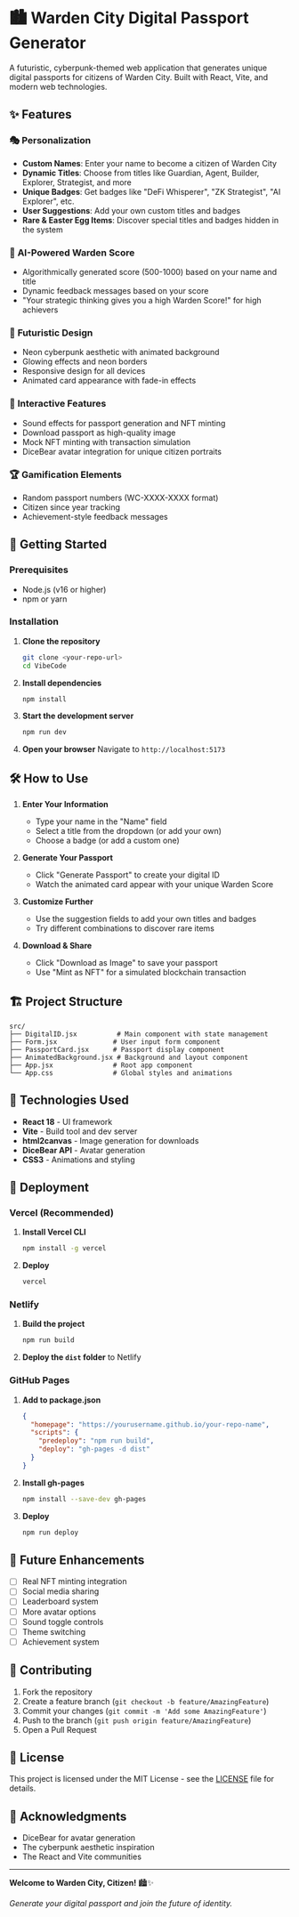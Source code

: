 # 🏙️ Warden City Digital Passport Generator

A futuristic, cyberpunk-themed web application that generates unique digital passports for citizens of Warden City. Built with React, Vite, and modern web technologies.

## ✨ Features

### 🎭 **Personalization**
- **Custom Names**: Enter your name to become a citizen of Warden City
- **Dynamic Titles**: Choose from titles like Guardian, Agent, Builder, Explorer, Strategist, and more
- **Unique Badges**: Get badges like "DeFi Whisperer", "ZK Strategist", "AI Explorer", etc.
- **User Suggestions**: Add your own custom titles and badges
- **Rare & Easter Egg Items**: Discover special titles and badges hidden in the system

### 🤖 **AI-Powered Warden Score**
- Algorithmically generated score (500-1000) based on your name and title
- Dynamic feedback messages based on your score
- "Your strategic thinking gives you a high Warden Score!" for high achievers

### 🎨 **Futuristic Design**
- Neon cyberpunk aesthetic with animated background
- Glowing effects and neon borders
- Responsive design for all devices
- Animated card appearance with fade-in effects

### 🎵 **Interactive Features**
- Sound effects for passport generation and NFT minting
- Download passport as high-quality image
- Mock NFT minting with transaction simulation
- DiceBear avatar integration for unique citizen portraits

### 🏆 **Gamification Elements**
- Random passport numbers (WC-XXXX-XXXX format)
- Citizen since year tracking
- Achievement-style feedback messages

## 🚀 Getting Started

### Prerequisites
- Node.js (v16 or higher)
- npm or yarn

### Installation

1. **Clone the repository**
   ```bash
   git clone <your-repo-url>
   cd VibeCode
   ```

2. **Install dependencies**
   ```bash
   npm install
   ```

3. **Start the development server**
   ```bash
   npm run dev
   ```

4. **Open your browser**
   Navigate to `http://localhost:5173`

## 🛠️ How to Use

1. **Enter Your Information**
   - Type your name in the "Name" field
   - Select a title from the dropdown (or add your own)
   - Choose a badge (or add a custom one)

2. **Generate Your Passport**
   - Click "Generate Passport" to create your digital ID
   - Watch the animated card appear with your unique Warden Score

3. **Customize Further**
   - Use the suggestion fields to add your own titles and badges
   - Try different combinations to discover rare items

4. **Download & Share**
   - Click "Download as Image" to save your passport
   - Use "Mint as NFT" for a simulated blockchain transaction

## 🏗️ Project Structure

```
src/
├── DigitalID.jsx          # Main component with state management
├── Form.jsx              # User input form component
├── PassportCard.jsx      # Passport display component
├── AnimatedBackground.jsx # Background and layout component
├── App.jsx               # Root app component
└── App.css               # Global styles and animations
```

## 🎨 Technologies Used

- **React 18** - UI framework
- **Vite** - Build tool and dev server
- **html2canvas** - Image generation for downloads
- **DiceBear API** - Avatar generation
- **CSS3** - Animations and styling

## 🚀 Deployment

### Vercel (Recommended)

1. **Install Vercel CLI**
   ```bash
   npm install -g vercel
   ```

2. **Deploy**
   ```bash
   vercel
   ```

### Netlify

1. **Build the project**
   ```bash
   npm run build
   ```

2. **Deploy the `dist` folder** to Netlify

### GitHub Pages

1. **Add to package.json**
   ```json
   {
     "homepage": "https://yourusername.github.io/your-repo-name",
     "scripts": {
       "predeploy": "npm run build",
       "deploy": "gh-pages -d dist"
     }
   }
   ```

2. **Install gh-pages**
   ```bash
   npm install --save-dev gh-pages
   ```

3. **Deploy**
   ```bash
   npm run deploy
   ```

## 🎯 Future Enhancements

- [ ] Real NFT minting integration
- [ ] Social media sharing
- [ ] Leaderboard system
- [ ] More avatar options
- [ ] Sound toggle controls
- [ ] Theme switching
- [ ] Achievement system

## 🤝 Contributing

1. Fork the repository
2. Create a feature branch (`git checkout -b feature/AmazingFeature`)
3. Commit your changes (`git commit -m 'Add some AmazingFeature'`)
4. Push to the branch (`git push origin feature/AmazingFeature`)
5. Open a Pull Request

## 📝 License

This project is licensed under the MIT License - see the [LICENSE](LICENSE) file for details.

## 🙏 Acknowledgments

- DiceBear for avatar generation
- The cyberpunk aesthetic inspiration
- The React and Vite communities

---

**Welcome to Warden City, Citizen!** 🏙️✨

*Generate your digital passport and join the future of identity.*
